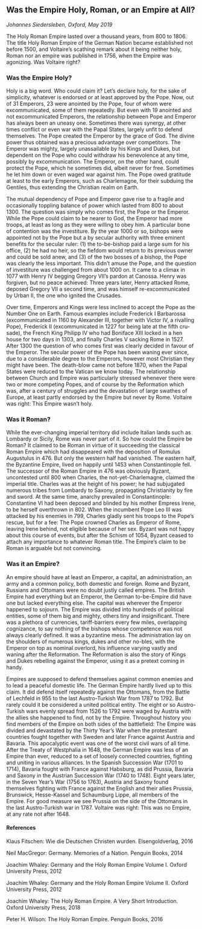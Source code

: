 
## Was the Empire Holy, Roman, or an Empire at All?

*Johannes Siedersleben, Oxford, May 2019*


The Holy Roman Empire lasted over a thousand years, from 800 to 1806.
The title Holy Roman Empire of the German Nation became established not before 1500,
and Voltaire’s scathing remark about it being neither holy,
Roman nor an empire was published in 1756, when the Empire was agonizing.
Was Voltaire right?

### Was the Empire Holy?

Holy is a big word. Who could claim it? Let’s declare holy, for the sake of simplicity,
whatever is endorsed or at least approved by the Pope. Now, out of 31 Emperors,
23 were anointed by the Pope, four of whom were excommunicated, some of them repeatedly.
But even with 19 anointed and not excommunicated Emperors,
the relationship between Pope and Emperor has always been an uneasy one.
Sometimes there was synergy, at other times conflict or even war with the Papal States,
largely unfit to defend themselves. The Pope created the Emperor by the grace of God.
The divine power thus obtained was a precious advantage over competitors.
The Emperor was mighty, largely unassailable by his Kings and Dukes, but dependent on
the Pope who could withdraw his benevolence at any time, possibly by excommunication.
The Emperor, on the other hand, could protect the Pope, which he sometimes did,
albeit never for free. Sometimes he let him down or even waged war against him.
The Pope owed gratitude at least to the early Emperors, such as Charlemagne,
for their subduing the Gentiles, thus extending the Christian realm on Earth.

The mutual dependency of Pope and Emperor gave rise to a fragile and occasionally
toppling balance of power which lasted from 800 to about 1300.
The question was simply who comes first, the Pope or the Emperor.
While the Pope could claim to be nearer to God, the Emperor had more troops,
at least as long as they were willing to obey him.
A particular bone of contention was the investiture.
By the year 1000 or so, bishops were appointed not by the Pope but a by secular
authority with three eminent benefits for the secular ruler: (1) the to-be-bishop
paid a large sum for his office, (2) he had no heir, so the fiefdom would return
to its previous owner and could be sold anew, and (3) of the two bosses of a bishop,
the Pope was clearly the less important. This didn’t amuse the Pope, and the question
of investiture was challenged from about 1000 on.
It came to a climax in 1077 with Henry IV begging Gregory VII’s pardon at Canossa.
Henry was forgiven, but no peace achieved: Three years later, Henry attacked Rome,
deposed Gregory VII a second time, and was himself re-excommunicated by Urban II,
the one who ignited the Crusades.

Over time, Emperors and Kings were less inclined to accept the Pope as the Number
One on Earth. Famous examples include Frederick I Barbarossa
(excommunicated in 1160 by Alexander III, together with Victor IV, a rivalling Pope),
Frederick II (excommunicated in 1227 for being late at the fifth cru-sade),
the French King Philipp IV who had Boniface XIII locked in a hen house for two days in 1303,
and finally Charles V sacking Rome in 1527. After 1300 the question of who comes first was
clearly decided in favour of the Emperor. The secular power of the Pope
has been waning ever since, due to a considerable degree to the Emperors,
however most Christian they might have been. The death-blow came not before 1870,
when the Papal States were reduced to the Vatican we know today.
The relationship between Church and Empire was particularly
stressed whenever there were two or more competing Popes, and of course
by the Reformation which was, after a century of struggles and the devastation
of large swathes of Europe, at least partly endorsed by the Empire but never by Rome.
Voltaire was right: This Empire wasn’t holy.

### Was it Roman?
While the ever-changing imperial territory did include Italian lands such as
Lombardy or Sicily, Rome was never part of it. So how could the Empire be Roman?
It claimed to be Roman in virtue of it succeeding the classical Roman Empire
which had disappeared with the deposition of Romulus Augustulus in 476.
But only the western half had vanished. The eastern half, the Byzantine Empire,
lived on happily until 1453 when Constantinople fell. The successor of
the Roman Empire in 476 was obviously Byzant, uncontested until 800 when Charles,
the not-yet-Charlemagne, claimed the imperial title.
Charles was at the height of his power; he had subjugated numerous tribes from
Lombardy to Saxony, propagating Christianity by fire and sword. At the same time,
anarchy prevailed in Constantinople: Constantine VI had been deposed and blinded
by his mother Empress Irene, to be herself overthrown in 802.
When the incumbent Pope Leo III was attacked by his enemies in 799,
Charles gladly sent his troops to the Pope’s rescue, but for a fee:
The Pope crowned Charles as Emperor of Rome, leaving Irene behind,
not eligible because of her sex. Byzant was not happy about this course of events,
but after the Schism of 1054, Byzant ceased to attach any importance to whatever Roman title.
The Empire’s claim to be Roman is arguable but not convincing.

### Was it an Empire?
An empire should have at least an Emperor, a capital, an administration,
an army and a common policy, both domestic and foreign. Rome and Byzant,
Russians and Ottomans were no doubt justly called empires. The British Empire
had everything but an Emperor, the German to-be-Empire did have one but lacked everything else.
The capital was wherever the Emperor happened to sojourn. The Empire was divided
into hundreds of political entities, some of them big and mighty, others tiny and
insignificant. There was a plethora of currencies, tariff-barriers every few miles,
overlapping cognizance, to say nothing of the bishops whose competence was not
always clearly defined. It was a byzantine mess. The administration lay on the
shoulders of numerous kings, dukes and other no-bles, with the Emperor on top as
nominal overlord, his influence varying vastly and waning after the Reformation.
The Reformation is also the story of Kings and Dukes rebelling against the Emperor,
using it as a pretext coming in handy.

Empires are supposed to defend themselves against common enemies and to lead
a peaceful domestic life. The German Empire hardly lived up to this claim.
It did defend itself repeatedly against the Ottomans, from the
Battle of Lechfeld in 955 to the last Austro-Turkish War from 1787 to 1792.
But rarely could it be considered a united political entity.
The eight or so Austro-Turkish wars evenly spread from 1526 to 1792
were waged by Austria with the allies she happened to find, not by the Empire.
Throughout history you find members of the Empire on both sides of the battlefield:
The Empire was divided and devastated by the Thirty Year’s War when the
protestant countries fought together with Sweden and later France against Austria
and Bavaria. This apocalyptic event was one of the worst civil wars of all time.
After the Treaty of Westphalia in 1648, the German Empire was less of an
Empire than ever, reduced to a set of loosely connected countries,
fighting and uniting in various alliances. In the Spanish Succession War (1701 to 1714),
Bavaria fought with France against Habsburg, as did Prussia, Bavaria and Saxony
in the Austrian Succession War (1740 to 1748). Eight years later,
in the Seven Year’s War (1756 to 1763), Austria and Saxony found themselves
fighting with France against the English and their allies Prussia, Brunswick,
Hesse-Kassel and Schaumburg Lippe, all members of the Empire. For good measure
we see Prussia on the side of the Ottomans in the last Austro-Turkish war in 1787.
Voltaire was right: This was no Empire, at any rate not after 1648.

#### References
Klaus Fitschen: Wie die Deutschen Christen wurden. Elsengoldverlag, 2016

Neil MacGregor: Germany. Memories of a Nation. Penguin Books, 2014

Joachim Whaley: Germany and the Holy Roman Empire Volume I. Oxford University Press, 2012

Joachim Whaley: Germany and the Holy Roman Empire Volume II. Oxford University Press, 2012

Joachim Whaley: The Holy Roman Empire. A Very Short Introduction. Oxford University Press, 2018

Peter H. Wilson: The Holy Roman Empire. Penguin Books, 2016

